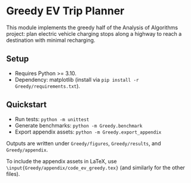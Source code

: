 # Greedy EV Trip Planner

This module implements the greedy half of the Analysis of Algorithms project: plan electric vehicle charging stops along a highway to reach a destination with minimal recharging.

## Setup
- Requires Python >= 3.10.
- Dependency: matplotlib (install via `pip install -r Greedy/requirements.txt`).

## Quickstart
- Run tests: `python -m unittest`
- Generate benchmarks: `python -m Greedy.benchmark`
- Export appendix assets: `python -m Greedy.export_appendix`

Outputs are written under `Greedy/figures`, `Greedy/results`, and `Greedy/appendix`.

To include the appendix assets in LaTeX, use `\input{Greedy/appendix/code_ev_greedy.tex}` (and similarly for the other files).

